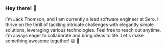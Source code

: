 ### Hey there! 👋

I'm Jack Thomson, and I am currently a lead software engineer at Sero. I thrive on the thrill of tackling intricate challenges with elegantly simple solutions, leveraging various technologies. Feel free to reach out anytime. I'm always eager to collaborate and bring ideas to life. Let's make something awesome together! 😄 🚀
